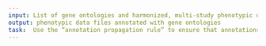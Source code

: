 ```yaml
---
input: List of gene ontologies and harmonized, multi-study phenotypic data set
output: phenotypic data files annotated with gene ontologies
task:  Use the “annotation propagation rule” to ensure that annotations to ontology terms are “inherited” up
---
```

